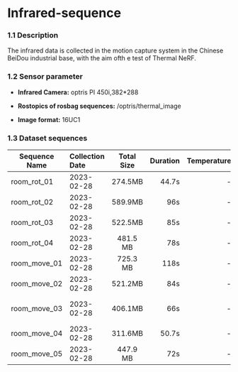 # Infrared-sequence

### 1.1 Description
The infrared data is collected in the motion capture system in the Chinese BeiDou industrial base, with the aim ofth e test of Thermal NeRF.

### 1.2 Sensor parameter
* **Infrared Camera:** optris PI 450i,382*288

* **Rostopics of rosbag sequences:** /optris/thermal_image

* **Image format:** 16UC1




### 1.3 Dataset sequences
Sequence Name|Collection Date|Total Size|Duration|Temperature|Feature|Rosbag|GT
--|:--|:--:|--:|--:|--:|--:|--:
room_rot_01|2023-02-28|274.5MB|44.7s|-|shake|[Rosbag](https://sjtueducn-my.sharepoint.com/:u:/g/personal/coulson_tx_sjtu_edu_cn/ERnfNCf2R3RAlXIuMdNW8eABEoUP7zsKeAvDnvaL_VcaRw?e=HwWNDU)|[GT](https://sjtueducn-my.sharepoint.com/:x:/g/personal/coulson_tx_sjtu_edu_cn/EaJoXdPSRZFPgTK3B2hEbQ0BOHhU8iWSRhVFSoWuXqgIkg?e=IbjAYq)
room_rot_02|2023-02-28|589.9MB|96s|-|slow|[Rosbag](https://sjtueducn-my.sharepoint.com/:u:/g/personal/coulson_tx_sjtu_edu_cn/ETDqc-28FFRFgdvmFoEABIcBYhj0_uonFGCWWvHDiOBz8A?e=zi6esA)|[GT](https://sjtueducn-my.sharepoint.com/:x:/g/personal/coulson_tx_sjtu_edu_cn/EcaH-4faydFMvWmT2P_FMOoBqRv4QWyFbgSTe2NO9x8SJQ?e=gVnYO1)
room_rot_03|2023-02-28|522.5MB|85s|-|shake, dynamic|[Rosbag](https://sjtueducn-my.sharepoint.com/:u:/g/personal/coulson_tx_sjtu_edu_cn/EXgRV72Es_9NtOfkCGpgIeABoiUMs6MIRLlf5vSIE-gsXA?e=hDAIWH)|[GT](https://sjtueducn-my.sharepoint.com/:x:/g/personal/coulson_tx_sjtu_edu_cn/EZ5GOAi-9QlPkqY_ALIvvjYBYBGEVXnxHVTNasP4hwXXTA?e=Ooozmr)
room_rot_04|2023-02-28|481.5 MB|78s|-|slow, static|[Rosbag](https://sjtueducn-my.sharepoint.com/:u:/g/personal/coulson_tx_sjtu_edu_cn/EXcJdmI2o2BBgbf_m4W-QFcBDByHVZ8oXUyt18eezmYf5Q?e=lc3B8o)|[GT](https://sjtueducn-my.sharepoint.com/:x:/g/personal/coulson_tx_sjtu_edu_cn/EafdmR43-g5Hp1jluj3_vk8Btva9kOJCuv1YnvQTWGwFaQ?e=pgMWvr)
room_move_01|2023-02-28|725.3 MB|118s|-|by car|[Rosbag](https://sjtueducn-my.sharepoint.com/:u:/g/personal/coulson_tx_sjtu_edu_cn/ERbolVI1Z6ZPhN1My8KaGz4BESCbGcNSiDSp8piXpEz8Iw)|[GT](https://sjtueducn-my.sharepoint.com/:x:/g/personal/coulson_tx_sjtu_edu_cn/EWY3buKCnnFGrSXEsfuUEuIBiTCqUSXe7qAIj74c8vv-xA?e=Jatrd9)
room_move_02|2023-02-28|521.2MB|84s|-|shake, rapid|[Rosbag](https://sjtueducn-my.sharepoint.com/:u:/g/personal/coulson_tx_sjtu_edu_cn/EUFgMiMz5ZtNi9j_bgXlCXgBD-xJ6tlUOZIzb7ocGDzpmQ?e=aSaH66)|[GT](https://sjtueducn-my.sharepoint.com/:x:/g/personal/coulson_tx_sjtu_edu_cn/EeWgRcbeErlPnB0iOxT7dHUBuA9c_i6pMJfU3S64fX_lMQ?e=lHaTlr)
room_move_03|2023-02-28|406.1MB|66s|-|shake, slow, slope|[Rosbag](https://sjtueducn-my.sharepoint.com/:u:/g/personal/coulson_tx_sjtu_edu_cn/EUFgMiMz5ZtNi9j_bgXlCXgBD-xJ6tlUOZIzb7ocGDzpmQ?e=OUGI8K)|[GT](https://sjtueducn-my.sharepoint.com/:x:/g/personal/coulson_tx_sjtu_edu_cn/Ea0uxFsPo-pJikAYpVpWYMMBLMWz5rkP2RQ9FyvxeduXmw?e=xLxmbN)
room_move_04|2023-02-28|311.6MB|50.7s|-|shake, dynamic|[Rosbag](https://sjtueducn-my.sharepoint.com/:u:/g/personal/coulson_tx_sjtu_edu_cn/EYSLlbVixdZKtLE5wKYBln8BiLKbhiBkI5wZVT_HWvmpoA?e=isTKIU)|[GT](https://sjtueducn-my.sharepoint.com/:x:/g/personal/coulson_tx_sjtu_edu_cn/Ee6u8OPhGyNHmHuvxFDFMX8BYwE_4pNoxgh6onqxXBIR-A?e=4Ab6N1)
room_move_05|2023-02-28|447.9 MB|72s|-|shake, dynamic|[Rosbag](https://sjtueducn-my.sharepoint.com/:u:/g/personal/coulson_tx_sjtu_edu_cn/ERe5YqjwDnJIvdnl8YzQDRwBVTDHXYSpDZKX5TQ4JLtKFg?e=9xuguh)|[GT](https://sjtueducn-my.sharepoint.com/:x:/g/personal/coulson_tx_sjtu_edu_cn/ETYwn_29AAZCjRnWsWT07SwBKNInpR2vyHgcfPJqv9ueLA?e=Q7TaPz)
